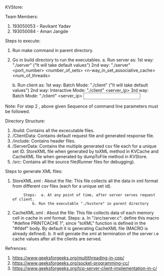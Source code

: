 KVStore:

Team Members:
1. 193050053 - Ravikant Yadav
2. 193050084 - Aman Jangde


Steps to execute:
1. Run make command in parent directory.
2. Go in build directory to run the executables.
	a. Run server as: 1st way: "./server" ("It will take default values")
			  2nd way: "./server" <port_number>  <number_of_sets>  <n-way_in_set_associative_cache>  <num_of_threads>
			  
	
	b. Run client as: 1st way: Batch Mode:		"./client" ("It will take default values")
			  2nd way: Interactive Mode:	"./client" <server_ip> <port number>
			  3rd way: Batch Mode:		"./client" <server_ip> <port number> <Input Request fIle> <Output Response file>
			  
Note: For step 2 , above given Sequence of command line parameters must be followed.


Directory Structure:
1. /build:	Contains all the excecutable files.
2. /ClientData:	Contains default request file and generated response file.
3. /include:	Contains header files.
4. /ServerData:	Contains the multiple generated csv file each for a unique set ID.
		StoreXML file when generated by toXML method in KVCache and CacheXML file when generated by dumpToFile method in KVStore.
5. /src:	Contains all the source file(Runner files for debugging).


Steps to generate XML files:
1. StoreXML.xml :	About the file:	This file collects all the data in xml format from different csv files (each for a unique set id).
			
			Steps:	a. At any point of time, after server serves request of client. 
				b. Run the executable "./kvstore" in parent directory

2. CacheXML.xml :	About the file: This file collects data of each memory cell in cache in xml format.
			Steps:	a. In "/src/server.c":  define this macro "#define PRINTCACHE 1", since "toXML" function is defined in the
				   "#ifdef" body. By default it is generating CacheXML file (MACRO is already defined).
				b. It will genrate the xml at termination of the server i.e cache values after all the clients are served.


Refrences:
1.	https://www.geeksforgeeks.org/multithreading-in-cpp/
2.	https://www.geeksforgeeks.org/socket-programming-cc/
3.	https://www.geeksforgeeks.org/tcp-server-client-implementation-in-c/


